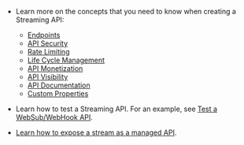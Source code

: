 - Learn more on the concepts that you need to know when creating a Streaming API:

  - [Endpoints](../../../../design/endpoints/endpoint-types/)
  - [API Security](../../../../design/api-security/api-authentication/secure-apis-using-oauth2-tokens)
  - [Rate Limiting](../../../../design/rate-limiting/rate-limiting-for-streaming-apis/)
  - [Life Cycle Management](../../../../design/lifecycle-management/api-lifecycle/)
  - [API Monetization](../../../../design/api-monetization/monetizing-an-api/)
  - [API Visibility](../../../../design/advanced-topics/control-api-visibility-and-subscription-availability-in-developer-portal/)
  - [API Documentation](../../../../design/api-documentation/add-api-documentation/)
  - [Custom Properties](../../../../design/create-api/adding-custom-properties-to-apis/)

- Learn how to test a Streaming API. For an example, see [Test a WebSub/WebHook API](../../../../design/create-api/create-streaming-api/test-a-websub-api).

- [Learn how to expose a stream as a managed API](../../../../use-cases/streaming-usecase/exposing-stream-as-managed-api-in-service-catalog/).
